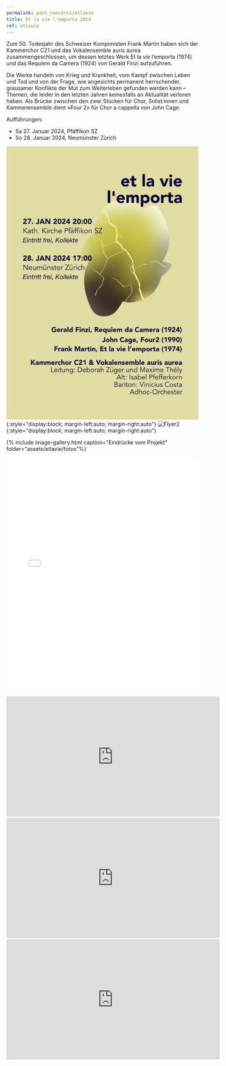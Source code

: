 ```yaml
---
permalink: past_concerts/etlavie
title: Et la vie l'emporta 2024
ref: etlavie
---
```



Zum 50. Todesjahr des Schweizer Komponisten Frank Martin haben sich der Kammerchor C21 und das Vokalensemble auris aurea zusammengeschlossen, um dessen letztes Werk Et la vie l’emporta (1974) und das Requiem da Camera (1924) von Gerald Finzi aufzuführen.

Die Werke handeln von Krieg und Krankheit, vom Kampf zwischen Leben und Tod und von der Frage, wie angesichts permanent herrschender, grausamer Konflikte der Mut zum Weiterleben gefunden werden kann – Themen, die leider in den letzten Jahren keinesfalls an Aktualität verloren haben. Als Brücke zwischen den zwei Stücken für Chor, Solist:innen und Kammerensemble dient «Four 2» für Chor a cappella von John Cage.


Aufführungen:
- Sa 27. Januar 2024, Pfäffikon SZ
- So 28. Januar 2024, Neumünster Zürich

![Flyer1](/assets/etlavie/FlyerEtlavie-0.png){:style="display:block; margin-left:auto; margin-right:auto"}
![Flyer2](/assets/etlavie/FlyerEtlavie-1.png){:style="display:block; margin-left:auto; margin-right:auto"}

{% include image-gallery.html caption="Eindrücke vom Projekt" folder="assets/etlavie/fotos"%}

<iframe src="/assets/etlavie/Zeitungsartikel.pdf" width="100%" height="600px" style="border: none; display: block; margin: 20px auto;"></iframe>

<iframe width="560" height="315" src="https://www.youtube-nocookie.com/embed/9jleVX8kG7o?si=lAn2cjNq7t0aqIAB" title="YouTube video player" frameborder="0" allow="accelerometer; autoplay; clipboard-write; encrypted-media; gyroscope; picture-in-picture; web-share" referrerpolicy="strict-origin-when-cross-origin" allowfullscreen></iframe>

<iframe width="560" height="315" src="https://www.youtube-nocookie.com/embed/CVJ4GTJid6A?si=B6fFRP92-JCmhg1e" title="YouTube video player" frameborder="0" allow="accelerometer; autoplay; clipboard-write; encrypted-media; gyroscope; picture-in-picture; web-share" referrerpolicy="strict-origin-when-cross-origin" allowfullscreen></iframe>

<iframe width="560" height="315" src="https://www.youtube-nocookie.com/embed/V7JzrjL7GSU?si=IBDwvKgd_XpsYaaM" title="YouTube video player" frameborder="0" allow="accelerometer; autoplay; clipboard-write; encrypted-media; gyroscope; picture-in-picture; web-share" referrerpolicy="strict-origin-when-cross-origin" allowfullscreen></iframe>